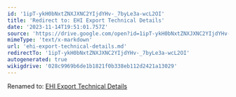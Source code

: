 ```yaml
---
id: '1ipT-ykH0bNxtZNXJXNC2YIjdYHv-_7byLe3a-wcL2OI'
title: 'Redirect to: EHI Export Technical Details'
date: '2023-11-14T19:51:01.757Z'
source: 'https://drive.google.com/open?id=1ipT-ykH0bNxtZNXJXNC2YIjdYHv-_7byLe3a-wcL2OI'
mimeType: 'text/x-markdown'
url: 'ehi-export-technical-details.md'
redirectTo: '1ipT-ykH0bNxtZNXJXNC2YIjdYHv-_7byLe3a-wcL2OI'
autogenerated: true
wikigdrive: '028c9969b6de1b1821f0b338eb112d2421a13029'
---
```

Renamed to: [EHI Export Technical Details](ehi-export-technical-details.md)
